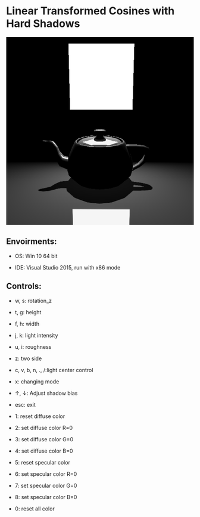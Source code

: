 # Linear Transformed Cosines with Hard Shadows

<img src="./shadowmapDebug\FinalResult\Better\output0.png">

## Envoirments:

* OS: Win 10 64 bit

* IDE: Visual Studio 2015, run with x86 mode

## Controls:

* w, s: rotation_z

* t, g: height

* f, h: width

* j, k: light intensity

* u, i: roughness

* z: two side

* c, v, b, n, ., /:light center control

* x: changing mode

* ↑, ↓: Adjust shadow bias

* esc: exit

* 1: reset diffuse color

* 2: set diffuse color R=0 

* 3: set diffuse color G=0 

* 4: set diffuse color B=0 

* 5: reset specular color

* 6: set specular color R=0 

* 7: set specular color G=0 

* 8: set specular color B=0 

* 0: reset all color

